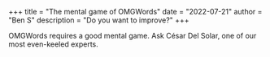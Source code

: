 +++
title = "The mental game of OMGWords"
date = "2022-07-21"
author = "Ben S"
description = "Do you want to improve?"
+++


OMGWords requires a good mental game. Ask César Del Solar, one of our most even-keeled experts.